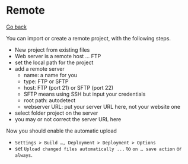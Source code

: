 # Remote

[Go back](../../../../_kmp/_archives/tools/jetbrains/index.md#phpstorm)

You can import or create a remote project, with the following steps.

* New project from existing files
* Web server is a remote host ... FTP
* set the local path for the project
* add a remote server
    * name: a name for you
    * type: FTP or SFTP
    * host: FTP (port 21) or SFTP (port 22)
    * SFTP means using SSH but input your credentials
    * root path: autodetect
    * webserver URL: put your server URL here, not your website one
* select folder project on the server
* you may or not correct the server URL here

Now you should enable the automatic upload

* `Settings > Build …, Deployment > Deployment > Options`
* set `Upload changed files automatically ...` to `on … save action` or `always`.